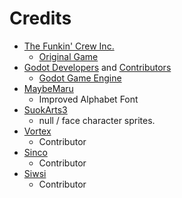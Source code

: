 # Credits

- [The Funkin' Crew Inc.](https://github.com/FunkinCrew)
	* [Original Game](https://www.newgrounds.com/portal/view/770371)
- [Godot Developers](https://github.com/godotengine) and [Contributors](https://github.com/godotengine/godot/graphs/contributors)
	* [Godot Game Engine](https://godotengine.org)
- [MaybeMaru](https://github.com/MaybeMaru)
	* Improved Alphabet Font
- [SuokArts3](https://twitter.com/SuokArts3)
	* null / face character sprites.
- [Vortex](https://github.com/Vortex2Oblivion)
	* Contributor
- [Sinco](https://github.com/sphis-Sinco)
	* Contributor
- [Siwsi](https://github.com/pisayesiwsi)
	* Contributor
